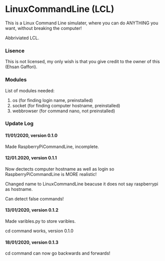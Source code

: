 # LinuxCommandLine (LCL)

This is a Linux Command Line simulater, where you can do ANYTHING you want, without breaking the computer!

Abbriviated LCL.


### Lisence

This is not licensed, my only wish is that you give credit to the owner of this (Ehsan Gaffori).

### Modules

List of modules needed:

1. os (for finding login name, preinstalled)
2. socket (for finding computer hostname, preinstalled)
3. webbrowser (for command nano, not preinstalled)

### Update Log

#### 11/01/2020, version 0.1.0

Made RaspberryPiCommandLine, incomplete.

#### 12/01.2020, version 0.1.1

Now dectects computer hostname as well as login so RaspberryPiCommandLine is MORE realistic!

Changed name to LinuxCommandLine beacuse it does not say raspberrypi as hostname.

Can detect false commands!

#### 13/01/2020, version 0.1.2

Made varibles.py to store varibles.

cd command works, version 0.1.0

#### 18/01/2020, version 0.1.3

cd command can now go backwards and forwards!

